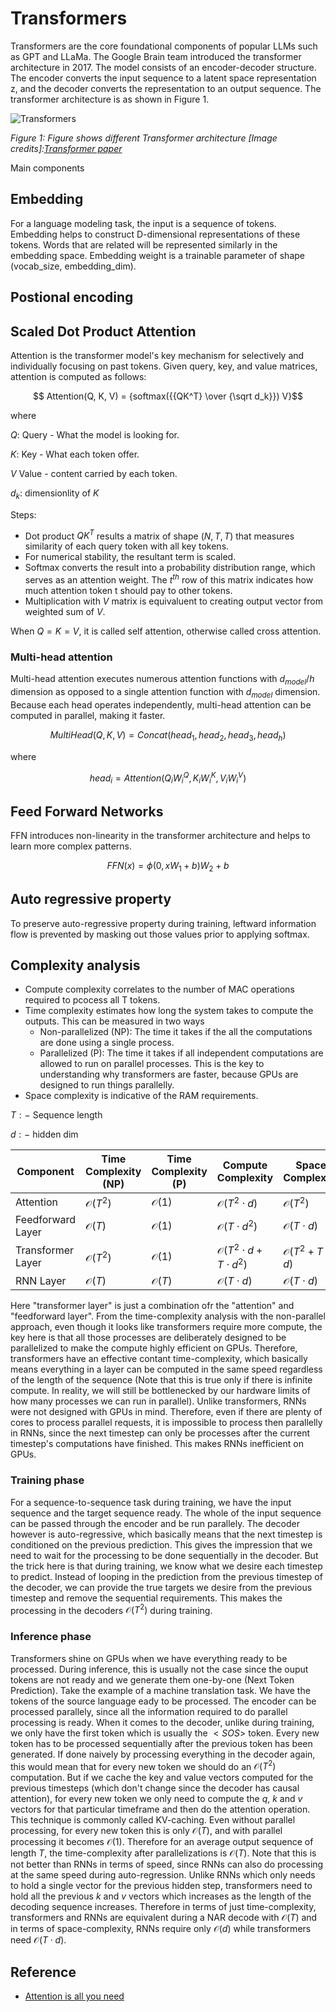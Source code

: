 # Transformers

Transformers are the core foundational components of popular LLMs such as GPT and LLaMa. The Google Brain team introduced the transformer architecture in 2017. The model consists of an encoder-decoder structure. The encoder converts the input sequence to a latent space representation z, and the decoder converts the representation to an output sequence. The transformer architecture is as shown in Figure 1.

![Transformers](/notes/dl/assets/transformers.png)

*Figure 1: Figure shows different Transformer architecture [Image credits]:[Transformer paper](https://arxiv.org/abs/1706.03762)*

Main components
## Embedding
For a language modeling task, the input is a sequence of tokens. Embedding helps to construct D-dimensional representations of these tokens. Words that are related will be represented similarly in the embedding space. Embedding weight is a trainable parameter of shape (vocab_size, embedding_dim).
## Postional encoding

## Scaled Dot Product Attention
Attention is the transformer model's key mechanism for selectively and individually focusing on past tokens. Given query, key, and value matrices, attention is computed as follows:

$$ Attention(Q, K, V) = {softmax({{QK^T} \over {\sqrt d_k}}) V}$$

where

$Q:$ Query - What the model is looking for.

$K:$ Key - What each token offer.

$V$ Value - content carried by each token.

$d_k:$ dimensionlity of $K$

Steps:
* Dot product $QK^T$ results a matrix of shape $(N, T, T)$ that measures similarity of each query token with all key tokens.
* For numerical stability, the resultant term is scaled.
* Softmax converts the result into a probability distribution range, which serves as an attention weight. The $t^{th}$ row of this matrix indicates how much attention token t should pay to other tokens.
* Multiplication with $V$ matrix is equivaluent to creating output vector from weighted sum of $V$.

When $Q = K = V$, it is called self attention, otherwise called cross attention.

### Multi-head attention
Multi-head attention executes numerous attention functions with $d_{model} / h$ dimension as opposed to a single attention function with $d_{model}$ dimension. Because each head operates independently, multi-head attention can be computed in parallel, making it faster.

$$ MultiHead(Q, K, V) = Concat(head_1, head_2, head_3, head_h)$$

where

$$head_i = Attention(Q_iW^Q_i, K_iW^K_i, V_iW^V_i)$$

## Feed Forward Networks

FFN introduces non-linearity in the transformer architecture and helps to learn more complex patterns.

$$ FFN(x) = \phi(0,xW_1 + b)W_2 + b $$

## Auto regressive property

To preserve auto-regressive property during training, leftward information flow is prevented by masking out those values prior to applying softmax.

## Complexity analysis

* Compute complexity correlates to the number of MAC operations required to pcocess all T tokens.
* Time complexity estimates how long the system takes to compute the outputs. This can be measured in two ways
    * Non-parallelized (NP): The time it takes if the all the computations are done using a single process.
    * Parallelized (P): The time it takes if all independent computations are allowed to run on parallel processes. This is the key to understanding why transformers are faster, because GPUs are designed to run things parallelly.
* Space complexity is indicative of the RAM requirements.

$T:-$ Sequence length

$d:-$ hidden dim

| Component             | Time Complexity (NP)   | Time Complexity (P)   | Compute Complexity         | Space Complexity         |
| --------------------- |------------------------| -------------------| --------------------------| --------------------------| 
| Attention             | $\mathcal{O}(T^2)$ | $\mathcal{O}(1)$ | $\mathcal{O}(T^2 \cdot d)$   | $\mathcal{O}(T^2)$          |
| Feedforward Layer     | $\mathcal{O}(T)$ | $\mathcal{O}(1)$ | $\mathcal{O}(T \cdot d^2)$   | $\mathcal{O}(T \cdot d)$     |
| Transformer Layer     | $\mathcal{O}(T^2)$ | $\mathcal{O}(1)$ | $\mathcal{O}(T^2 \cdot d + T \cdot d^2)$ | $\mathcal{O}(T^2 + T \cdot d)$ |
| RNN Layer             | $\mathcal{O}(T)$ | $\mathcal{O}(T)$ | $\mathcal{O}(T \cdot d)$ | $\mathcal{O}(T \cdot d)$ |

Here "transformer layer" is just a combination ofr the "attention" and "feedforward layer". From the time-complexity analysis with the non-parallel approach, even though it looks like transformers require more compute, the key here is that all those processes are deliberately designed to be parallelized to make the compute highly efficient on GPUs. Therefore, transformers have an effective contant time-complexity, which basically means everything in a layer can be computed in the same speed regardless of the length of the sequence (Note that this is true only if there is infinite compute. In reality, we will still be bottlenecked by our hardware limits of how many processes we can run in parallel). Unlike transformers, RNNs were not designed with GPUs in mind. Therefore, even if there are plenty of cores to process parallel requests, it is impossible to process then parallelly in RNNs, since the next timestep can only be processes after the current timestep's computations have finished. This makes RNNs inefficient on GPUs.

### Training phase
For a sequence-to-sequence task during training, we have the input sequence and the target sequence ready. The whole of the input sequence can be passed through the encoder and be run parallely. The decoder however is auto-regressive, which basically means that the next timestep is conditioned on the previous prediction. This gives the impression that we need to wait for the processing to be done sequentially in the decoder. But the trick here is that during training, we know what we desire each timestep to predict. Instead of looping in the prediction from the previous timestep of the decoder, we can provide the true targets we desire from the previous timestep and remove the sequential requirements. This makes the processing in the decoders $\mathcal{O}(T^2)$ during training.

### Inference phase
Transformers shine on GPUs when we have everything ready to be processed. During inference, this is usually not the case since the ouput tokens are not ready and we generate them one-by-one (Next Token Prediction). Take the example of a machine translation task. We have the tokens of the source language eady to be processed. The encoder can be processed parallely, since all the information required to do parallel processing is ready. When it comes to the decoder, unlike during training, we only have the first token which is usually the $<SOS>$ token. Every new token has to be processed sequentially after the previous token has been generated. If done naively by processing everything in the decoder again, this would mean that for every new token we should do an $\mathcal{O}(T^2)$ computation. But if we cache the key and value vectors computed for the previous timesteps (which don't change since the decoder has causal attention), for every new token we only need to compute the $q$, $k$ and $v$ vectors for that particular timeframe and then do the attention operation. This technique is commonly called KV-caching. Even without parallel processing, for every new token this is only $\mathcal{O}(T)$, and with parallel processing it becomes $\mathcal{O}(1)$. Therefore for an average output sequence of length $T$, the time-complexity after parallelizations is $\mathcal{O}(T)$. Note that this is not better than RNNs in terms of speed, since RNNs can also do processing at the same speed during auto-regression. Unlike RNNs which only needs to hold a single vector for the previous hidden step, transformers need to hold all the previous $k$ and $v$ vectors which increases as the length of the decoding sequence increases. Therefore in terms of just time-complexity, transformers and RNNs are equivalent during a NAR decode with $\mathcal{O}(T)$ and in terms of space-complexity, RNNs require only $\mathcal{O}(d)$ while transformers need $\mathcal{O}(T \cdot d)$.

## Reference
* [Attention is all you need](https://arxiv.org/abs/1706.03762)
